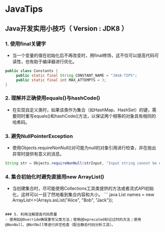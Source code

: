 # JavaTips
## Java开发实用小技巧（ Version : JDK8 ）

### 1. 使用final关键字
   - 当一个变量的值在初始化后不再改变时，用final修饰，这不仅可以提高代码可读性，也有助于编译器进行优化。
   ``` java
   public class Constants {
        public static final String CONSTANT_NAME = "JAVA-TIPS";
        public static final int MAX_ATTEMPTS = 3;
   }
   ```

### 2. 理解并正确使用equals()与hashCode()
   - 在实现自定义类时，如果该类作为集合（如HashMap、HashSet）的键，需要同时重写equals()和hashCode()方法，以保证两个相等的对象具有相同的哈希码。

### 3. 避免NullPointerException
   - 使用Objects.requireNonNull()对可能为null的对象引用进行检查，并在抛出异常时提供有意义的消息。
   ``` java
   String str = Objects.requireNonNull(strInput, "Input string cannot be null");
   ```

### 4. 集合初始化时避免直接用new ArrayList()
   - 当创建集合时，尽可能使用Collections工具类提供的方法或者流式API初始化，这样可以一目了然地看到集合内容和大小。
    ``` java
   List<String> names = new ArrayList<>(Arrays.asList("Alice", "Bob", "Jack"));
   ```

### 5. 利用注解提高代码质量
   - 使用如@Override确保重写父类方法；使用@Deprecated标记过时的方法；使用@NonNull、@NotNull等进行非空检查（配合静态代码分析工具）。

